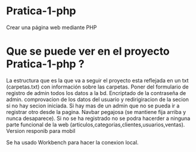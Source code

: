 # Pratica-1-php
Crear una página web mediante PHP

# Que se puede ver en el proyecto Pratica-1-php ?

La estructura que es la que va a seguir el proyecto esta reflejada en un txt (carpetas.txt) con información sobre las carpetas.
Poner del formulario de registro de admin todos los datos a la bd.
Encriptado de la contraseña de admin.
comprovacion de los datos del usuario y redirigiracion de la secion si no hay secion iniciada.
Si hay mas de un admin que no se pueda ir a registrar otro desde la pagina.
Navbar pegajosa (se mantiene fija arriba y nunca desaparece).
Si no se ha registrado no se podra hacerder a ninguna parte funcional de la web (articulos,categorias,clientes,usuarios,ventas).
Version responib para mobil

Se ha usado Workbench para hacer la conexion local.
